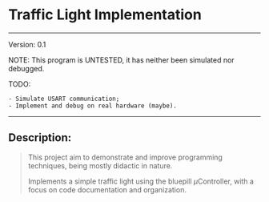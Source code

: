 # Traffic Light Implementation
___

Version: 0.1

NOTE: This program is UNTESTED, it has neither been simulated nor
debugged.

TODO:

    - Simulate USART communication;
    - Implement and debug on real hardware (maybe).

___

## Description:
> This project aim to demonstrate and improve programming techniques,
> being mostly didactic in nature.
>
> Implements a simple traffic light using the bluepill $\mu$Controller,
> with a focus on code documentation and organization.
